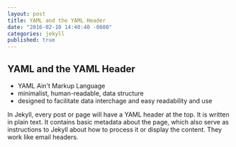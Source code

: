 ```yaml
---
layout: post
title: YAML and the YAML Header
date: "2016-02-10 14:40:40 -0600"
categories: jekyll
published: true
---
```


## YAML and the YAML Header

* YAML Ain't Markup Language
* minimalist, human-readable, data structure
* designed to facilitate data interchage and easy readability and use

In Jekyll, every post or page will have a YAML header at the top. It is written in plain text. It contains basic metadata about the page, which also serve as instructions to Jekyll about how to process it or display the content. They work like email headers.